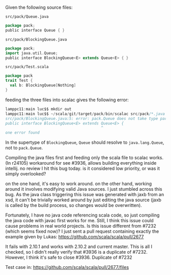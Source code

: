 Given the following source files:

`src/pack/Queue.java`

```scala
package pack;
public interface Queue { }
```


`src/pack/BlockingQueue.java`

```scala
package pack;
import java.util.Queue;
public interface BlockingQueue<E> extends Queue<E> { }
```

`src/pack/Test.scala`

```scala
package pack
trait Test {
  val b: BlockingQueue[Nothing]
}
```

feeding the three files into scalac gives the following error:

```scala
lamppc11:main luc$$ mkdir out
lamppc11:main luc$$ ~/scala/git/target/pack/bin/scalac src/pack/*.java src/pack/Test.scala 
src/pack/BlockingQueue.java:5: error: pack.Queue does not take type parameters
public interface BlockingQueue<E> extends Queue<E> {
                                          ^
one error found
```


In the supertype of `BlockingQueue`, `Queue` should resolve to `java.lang.Queue`, not to `pack.Queue`.

Compiling the java files first and feeding only the scala file to scalac works.
(In r24105) workaround for see #3936, allows building everything inside intellij. no review
I hit this bug today. is it considered low priority, or was it simply overlooked?

on the one hand, it's easy to work around. on the other hand, working around it involves modifying valid Java sources.
I just stumbled across this bug. As the java class triggering this issue was generated with jaxb from an xsd, it can't be trivially worked around by just editing the java source (jaxb is called by the build process, so changes would be overwritten).

Fortunately, I have no java code referencing scala code, so just compiling the java code with javac first works for me. Still, I think this issue could cause problems in real world projects.
Is this issue different from #7232 (which seems fixed now)?
I just sent a pull request containing exactly the example given by Lukas: https://github.com/scala/scala/pull/2677

It fails with 2.10.1 and works with 2.10.2 and current master. This is all I checked, so I didn't really verify that #3936 is a duplicate of #7232. However, I think it's safe to close #3936.
Duplicate of #7232

Test case in: https://github.com/scala/scala/pull/2677/files
